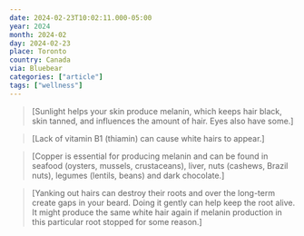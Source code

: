 ```yaml
---
date: 2024-02-23T10:02:11.000-05:00
year: 2024
month: 2024-02
day: 2024-02-23
place: Toronto
country: Canada
via: Bluebear
categories: ["article"]
tags: ["wellness"]
---
```

> [Sunlight helps your skin produce melanin, which keeps hair black, skin tanned, and influences the amount of hair. Eyes also have some.]

> [Lack of vitamin B1 (thiamin) can cause white hairs to appear.]

> [Copper is essential for producing melanin and can be found in  seafood (oysters, mussels, crustaceans), liver, nuts (cashews, Brazil nuts), legumes (lentils, beans) and dark chocolate.]

> [Yanking out hairs can destroy their roots and over the long-term create gaps in your beard. Doing it gently can help keep the root alive. It might produce the same white hair again if melanin production in this particular root stopped for some reason.]

